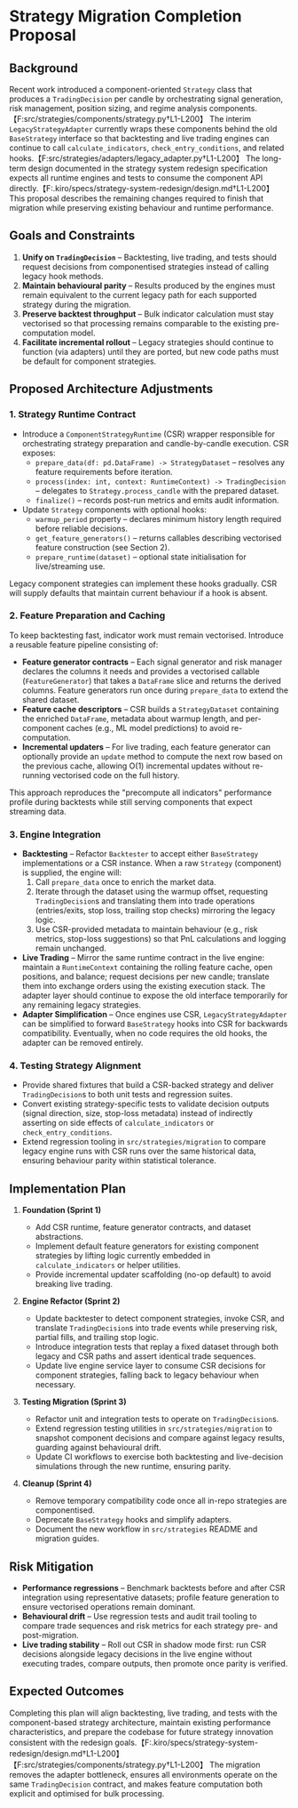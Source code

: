 # Strategy Migration Completion Proposal

## Background

Recent work introduced a component-oriented `Strategy` class that produces a `TradingDecision` per candle by orchestrating signal generation, risk management, position sizing, and regime analysis components.【F:src/strategies/components/strategy.py†L1-L200】 The interim `LegacyStrategyAdapter` currently wraps these components behind the old `BaseStrategy` interface so that backtesting and live trading engines can continue to call `calculate_indicators`, `check_entry_conditions`, and related hooks.【F:src/strategies/adapters/legacy_adapter.py†L1-L200】 The long-term design documented in the strategy system redesign specification expects all runtime engines and tests to consume the component API directly.【F:.kiro/specs/strategy-system-redesign/design.md†L1-L200】 This proposal describes the remaining changes required to finish that migration while preserving existing behaviour and runtime performance.

## Goals and Constraints

1. **Unify on `TradingDecision`** – Backtesting, live trading, and tests should request decisions from componentised strategies instead of calling legacy hook methods.
2. **Maintain behavioural parity** – Results produced by the engines must remain equivalent to the current legacy path for each supported strategy during the migration.
3. **Preserve backtest throughput** – Bulk indicator calculation must stay vectorised so that processing remains comparable to the existing pre-computation model.
4. **Facilitate incremental rollout** – Legacy strategies should continue to function (via adapters) until they are ported, but new code paths must be default for component strategies.

## Proposed Architecture Adjustments

### 1. Strategy Runtime Contract

* Introduce a `ComponentStrategyRuntime` (CSR) wrapper responsible for orchestrating strategy preparation and candle-by-candle execution. CSR exposes:
  * `prepare_data(df: pd.DataFrame) -> StrategyDataset` – resolves any feature requirements before iteration.
  * `process(index: int, context: RuntimeContext) -> TradingDecision` – delegates to `Strategy.process_candle` with the prepared dataset.
  * `finalize()` – records post-run metrics and emits audit information.
* Update `Strategy` components with optional hooks:
  * `warmup_period` property – declares minimum history length required before reliable decisions.
  * `get_feature_generators()` – returns callables describing vectorised feature construction (see Section 2).
  * `prepare_runtime(dataset)` – optional state initialisation for live/streaming use.

Legacy component strategies can implement these hooks gradually. CSR will supply defaults that maintain current behaviour if a hook is absent.

### 2. Feature Preparation and Caching

To keep backtesting fast, indicator work must remain vectorised. Introduce a reusable feature pipeline consisting of:

* **Feature generator contracts** – Each signal generator and risk manager declares the columns it needs and provides a vectorised callable (`FeatureGenerator`) that takes a `DataFrame` slice and returns the derived columns. Feature generators run once during `prepare_data` to extend the shared dataset.
* **Feature cache descriptors** – CSR builds a `StrategyDataset` containing the enriched `DataFrame`, metadata about warmup length, and per-component caches (e.g., ML model predictions) to avoid re-computation.
* **Incremental updaters** – For live trading, each feature generator can optionally provide an `update` method to compute the next row based on the previous cache, allowing O(1) incremental updates without re-running vectorised code on the full history.

This approach reproduces the "precompute all indicators" performance profile during backtests while still serving components that expect streaming data.

### 3. Engine Integration

* **Backtesting** – Refactor `Backtester` to accept either `BaseStrategy` implementations or a CSR instance. When a raw `Strategy` (component) is supplied, the engine will:
  1. Call `prepare_data` once to enrich the market data.
  2. Iterate through the dataset using the warmup offset, requesting `TradingDecision`s and translating them into trade operations (entries/exits, stop loss, trailing stop checks) mirroring the legacy logic.
  3. Use CSR-provided metadata to maintain behaviour (e.g., risk metrics, stop-loss suggestions) so that PnL calculations and logging remain unchanged.
* **Live Trading** – Mirror the same runtime contract in the live engine: maintain a `RuntimeContext` containing the rolling feature cache, open positions, and balance; request decisions per new candle; translate them into exchange orders using the existing execution stack. The adapter layer should continue to expose the old interface temporarily for any remaining legacy strategies.
* **Adapter Simplification** – Once engines use CSR, `LegacyStrategyAdapter` can be simplified to forward `BaseStrategy` hooks into CSR for backwards compatibility. Eventually, when no code requires the old hooks, the adapter can be removed entirely.

### 4. Testing Strategy Alignment

* Provide shared fixtures that build a CSR-backed strategy and deliver `TradingDecision`s to both unit tests and regression suites.
* Convert existing strategy-specific tests to validate decision outputs (signal direction, size, stop-loss metadata) instead of indirectly asserting on side effects of `calculate_indicators` or `check_entry_conditions`.
* Extend regression tooling in `src/strategies/migration` to compare legacy engine runs with CSR runs over the same historical data, ensuring behaviour parity within statistical tolerance.

## Implementation Plan

1. **Foundation (Sprint 1)**
   * Add CSR runtime, feature generator contracts, and dataset abstractions.
   * Implement default feature generators for existing component strategies by lifting logic currently embedded in `calculate_indicators` or helper utilities.
   * Provide incremental updater scaffolding (no-op default) to avoid breaking live trading.

2. **Engine Refactor (Sprint 2)**
   * Update backtester to detect component strategies, invoke CSR, and translate `TradingDecision`s into trade events while preserving risk, partial fills, and trailing stop logic.
   * Introduce integration tests that replay a fixed dataset through both legacy and CSR paths and assert identical trade sequences.
   * Update live engine service layer to consume CSR decisions for component strategies, falling back to legacy behaviour when necessary.

3. **Testing Migration (Sprint 3)**
   * Refactor unit and integration tests to operate on `TradingDecision`s.
   * Extend regression testing utilities in `src/strategies/migration` to snapshot component decisions and compare against legacy results, guarding against behavioural drift.
   * Update CI workflows to exercise both backtesting and live-decision simulations through the new runtime, ensuring parity.

4. **Cleanup (Sprint 4)**
   * Remove temporary compatibility code once all in-repo strategies are componentised.
   * Deprecate `BaseStrategy` hooks and simplify adapters.
   * Document the new workflow in `src/strategies` README and migration guides.

## Risk Mitigation

* **Performance regressions** – Benchmark backtests before and after CSR integration using representative datasets; profile feature generation to ensure vectorised operations remain dominant.
* **Behavioural drift** – Use regression tests and audit trail tooling to compare trade sequences and risk metrics for each strategy pre- and post-migration.
* **Live trading stability** – Roll out CSR in shadow mode first: run CSR decisions alongside legacy decisions in the live engine without executing trades, compare outputs, then promote once parity is verified.

## Expected Outcomes

Completing this plan will align backtesting, live trading, and tests with the component-based strategy architecture, maintain existing performance characteristics, and prepare the codebase for future strategy innovation consistent with the redesign goals.【F:.kiro/specs/strategy-system-redesign/design.md†L1-L200】【F:src/strategies/components/strategy.py†L1-L200】 The migration removes the adapter bottleneck, ensures all environments operate on the same `TradingDecision` contract, and makes feature computation both explicit and optimised for bulk processing.
